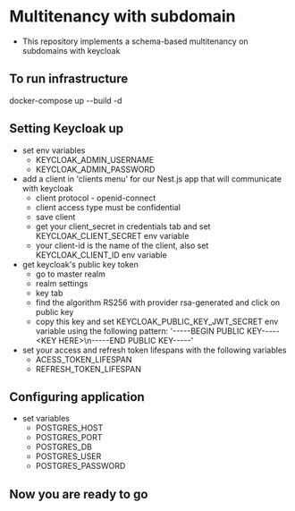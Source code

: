 # Multitenancy with subdomain

- This repository implements a schema-based multitenancy on subdomains with keycloak

## To run infrastructure

docker-compose up --build -d

## Setting Keycloak up

- set env variables
  - KEYCLOAK_ADMIN_USERNAME
  - KEYCLOAK_ADMIN_PASSWORD
- add a client in 'clients menu' for our Nest.js app that will communicate with keycloak
  - client protocol - openid-connect
  - client access type must be confidential
  - save client
  - get your client_secret in credentials tab and set KEYCLOAK_CLIENT_SECRET env variable
  - your client-id is the name of the client, also set KEYCLOAK_CLIENT_ID env variable
- get keycloak's public key token
  - go to master realm
  - realm settings
  - key tab
  - find the algorithm RS256 with provider rsa-generated and click on public key
  - copy this key and set KEYCLOAK_PUBLIC_KEY_JWT_SECRET env variable using the following pattern: '-----BEGIN PUBLIC KEY-----\<KEY HERE>\n-----END PUBLIC KEY-----'
- set your access and refresh token lifespans with the following variables
  - ACESS_TOKEN_LIFESPAN
  - REFRESH_TOKEN_LIFESPAN

## Configuring application

- set variables
  - POSTGRES_HOST
  - POSTGRES_PORT
  - POSTGRES_DB
  - POSTGRES_USER
  - POSTGRES_PASSWORD

## Now you are ready to go
